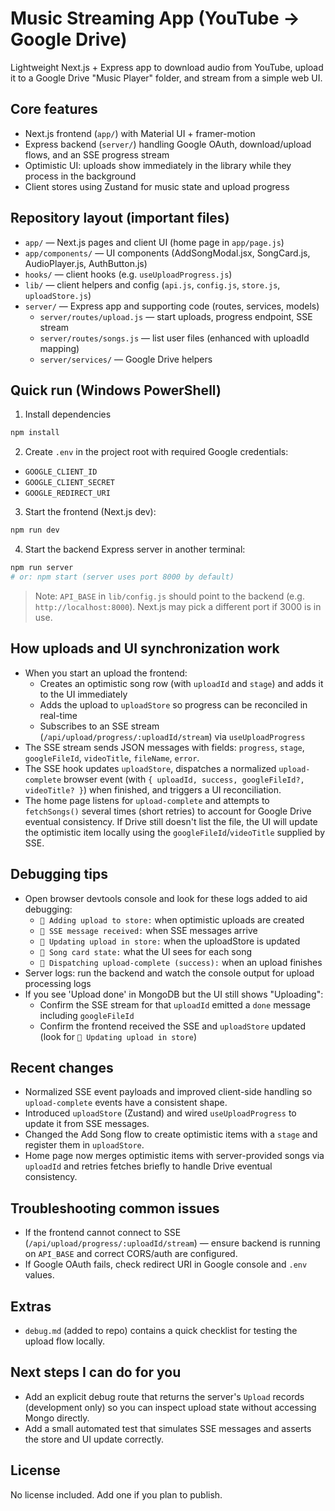 # Music Streaming App (YouTube → Google Drive)

Lightweight Next.js + Express app to download audio from YouTube, upload it to a Google Drive "Music Player" folder, and stream from a simple web UI.

## Core features

- Next.js frontend (`app/`) with Material UI + framer-motion
- Express backend (`server/`) handling Google OAuth, download/upload flows, and an SSE progress stream
- Optimistic UI: uploads show immediately in the library while they process in the background
- Client stores using Zustand for music state and upload progress

## Repository layout (important files)

- `app/` — Next.js pages and client UI (home page in `app/page.js`)
- `app/components/` — UI components (AddSongModal.jsx, SongCard.js, AudioPlayer.js, AuthButton.js)
- `hooks/` — client hooks (e.g. `useUploadProgress.js`)
- `lib/` — client helpers and config (`api.js`, `config.js`, `store.js`, `uploadStore.js`)
- `server/` — Express app and supporting code (routes, services, models)
  - `server/routes/upload.js` — start uploads, progress endpoint, SSE stream
  - `server/routes/songs.js` — list user files (enhanced with uploadId mapping)
  - `server/services/` — Google Drive helpers

## Quick run (Windows PowerShell)

1. Install dependencies

```powershell
npm install
```

2. Create `.env` in the project root with required Google credentials:

- `GOOGLE_CLIENT_ID`
- `GOOGLE_CLIENT_SECRET`
- `GOOGLE_REDIRECT_URI`

3. Start the frontend (Next.js dev):

```powershell
npm run dev
```

4. Start the backend Express server in another terminal:

```powershell
npm run server
# or: npm start (server uses port 8000 by default)
```

> Note: `API_BASE` in `lib/config.js` should point to the backend (e.g. `http://localhost:8000`). Next.js may pick a different port if 3000 is in use.

## How uploads and UI synchronization work

- When you start an upload the frontend:
  - Creates an optimistic song row (with `uploadId` and `stage`) and adds it to the UI immediately
  - Adds the upload to `uploadStore` so progress can be reconciled in real-time
  - Subscribes to an SSE stream (`/api/upload/progress/:uploadId/stream`) via `useUploadProgress`
- The SSE stream sends JSON messages with fields: `progress`, `stage`, `googleFileId`, `videoTitle`, `fileName`, `error`.
- The SSE hook updates `uploadStore`, dispatches a normalized `upload-complete` browser event (with `{ uploadId, success, googleFileId?, videoTitle? }`) when finished, and triggers a UI reconciliation.
- The home page listens for `upload-complete` and attempts to `fetchSongs()` several times (short retries) to account for Google Drive eventual consistency. If Drive still doesn't list the file, the UI will update the optimistic item locally using the `googleFileId`/`videoTitle` supplied by SSE.

## Debugging tips

- Open browser devtools console and look for these logs added to aid debugging:
  - `🎯 Adding upload to store:` when optimistic uploads are created
  - `📡 SSE message received:` when SSE messages arrive
  - `🔄 Updating upload in store:` when the uploadStore is updated
  - `🎵 Song card state:` what the UI sees for each song
  - `🎉 Dispatching upload-complete (success):` when an upload finishes
- Server logs: run the backend and watch the console output for upload processing logs
- If you see 'Upload done' in MongoDB but the UI still shows "Uploading":
  - Confirm the SSE stream for that `uploadId` emitted a `done` message including `googleFileId`
  - Confirm the frontend received the SSE and `uploadStore` updated (look for `🔄 Updating upload in store`)

## Recent changes

- Normalized SSE event payloads and improved client-side handling so `upload-complete` events have a consistent shape.
- Introduced `uploadStore` (Zustand) and wired `useUploadProgress` to update it from SSE messages.
- Changed the Add Song flow to create optimistic items with a `stage` and register them in `uploadStore`.
- Home page now merges optimistic items with server-provided songs via `uploadId` and retries fetches briefly to handle Drive eventual consistency.

## Troubleshooting common issues

- If the frontend cannot connect to SSE (`/api/upload/progress/:uploadId/stream`) — ensure backend is running on `API_BASE` and correct CORS/auth are configured.
- If Google OAuth fails, check redirect URI in Google console and `.env` values.

## Extras

- `debug.md` (added to repo) contains a quick checklist for testing the upload flow locally.

## Next steps I can do for you

- Add an explicit debug route that returns the server's `Upload` records (development only) so you can inspect upload state without accessing Mongo directly.
- Add a small automated test that simulates SSE messages and asserts the store and UI update correctly.

## License

No license included. Add one if you plan to publish.
